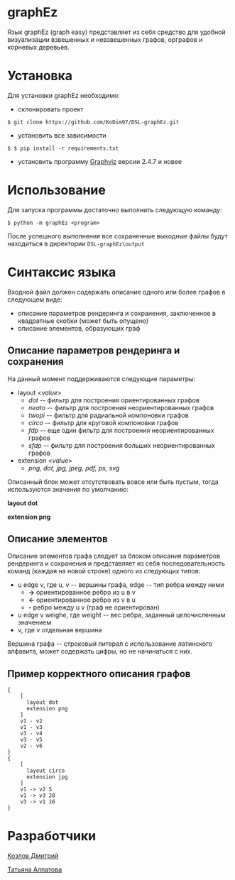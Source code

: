 # graphEz

Язык graphEz (graph easy) представляет из себя средство для удобной визуализации взвешенных и невзвешенных графов, орграфов и корневых деревьев.

# Установка

Для установки graphEz необходимо:
- склонировать проект
```
$ git clone https://github.com/KoDim97/DSL-graphEz.git
```
- установить все зависимости
```
$ $ pip install -r requirements.txt
```
- установить программу [Graphviz](http://www.graphviz.org/download/) версии 2.4.7 и новее

# Использование

Для запуска программы достаточно выполнить следующую команду:
```
$ python -m graphEz <program>
```
После успешного выполнения все сохраненные выходные файлы будут находиться в директории `DSL-graphEz\output`

# Синтаксис языка
Входной файл должен содержать описание одного или более графов в следующем виде:
- описание параметров рендеринга и сохранения, заключенное в квадратные скобки (может быть опущено)
- описание элементов, образующих граф
## Описание параметров рендеринга и сохранения
На данный момент поддерживаются следующие параметры:
- layout <_value_>
    - _dot_ -- фильтр для построения ориентированных графов
    - _neato_ -- фильтр для построения неориентированных графов
    - _twopi_ -- фильтр для радиальной компоновки графов
    - _circo_ -- фильтр для круговой компоновки графов
    - _fdp_ -- еще один фильтр для построения неориентированных графов
    - _sfdp_ -- фильтр для построения больших неориентированных графов
- extension <_value_>
    - _png, dot, jpg, jpeg, pdf, ps, svg_

Описанный блок может отсутствовать вовсе или быть пустым, тогда используются значения по умолчанию:

**layout dot**

**extension png**

## Описание элементов
Описание элементов графа следует за блоком описания параметров рендеринга и сохранения и представляет из себя последовательность команд (каждая на новой строке) одного из следующих типов:
- u edge v, где u, v -- вершины графа, edge -- тип ребра между ними
    - **->** ориентированное ребро из u в v
    - **<-** ориентированное ребро из v в u
    - **-** ребро между u v (граф не ориентирован)
- u edge v weighе, где weight -- вес ребра, заданный целочисленным значением
- v, где v отдельная вершина

Вершина графа -- строковый литерал с использование латинского алфавита, может содержать цифры, но не начинаться с них.

## Пример корректного описания графов
```
{
    [
      layout dot
      extension png
    ]
    v1 - v2
    v1 - v3
    v3 - v4
    v3 - v5
    v2 - v6
}
{
    [
      layout circo
      extension jpg
    ]
    v1 -> v2 5
    v1 -> v3 20
    v3 -> v1 16
}
```
# Разработчики
[Козлов Дмитрий](https://github.com/KoDim97)

[Татьяна Алпатова](https://github.com/atani20)

